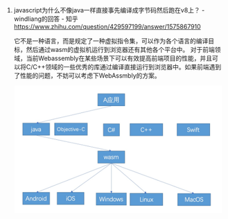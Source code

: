 1. javascript为什么不像java一样直接事先编译成字节码然后跑在v8上？ - windliang的回答 - 知乎 https://www.zhihu.com/question/429597199/answer/1575867910

   它不是一种语言，而是规定了一种虚拟指令集，可以作为各个语言的编译目标，然后通过wasm的虚拟机运行到浏览器还有其他各个平台中。
   对于前端领域，当前Webassembly在某些场景下可以有效提高前端项目的性能，并且可以将C/C++领域的一些优秀的库通过编译直接运行到浏览器中。如果前端遇到了性能的问题，不妨可以考虑下WebAssmbly的方案。

   ![image-20201207225633527](docs/image-20201207225633527.png)
